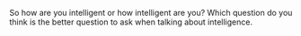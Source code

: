 So how are you intelligent or how intelligent are you? Which question do you
think is the better question to ask when talking about intelligence.
